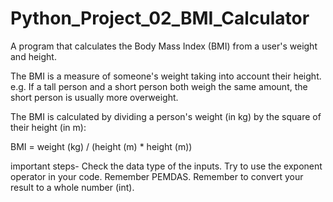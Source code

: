 # Python_Project_02_BMI_Calculator
A program that calculates the Body Mass Index (BMI) from a user's weight and height.


The BMI is a measure of someone's weight taking into account their height. e.g. If a tall person and a short person both weigh the same amount, the short person is usually more overweight.

The BMI is calculated by dividing a person's weight (in kg) by the square of their height (in m):

BMI = weight (kg) / (height (m) * height (m))


important steps- 
Check the data type of the inputs.
Try to use the exponent operator in your code.
Remember PEMDAS.
Remember to convert your result to a whole number (int).
